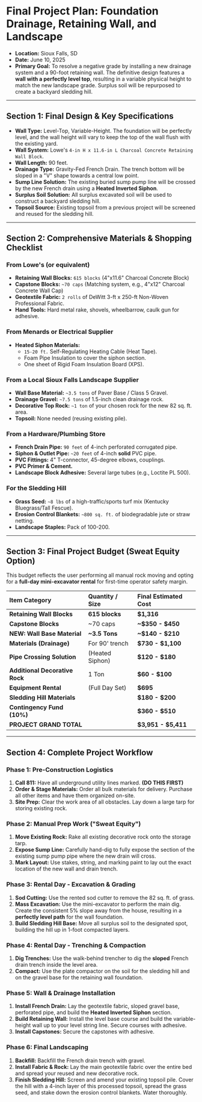 # Final Project Plan: Foundation Drainage, Retaining Wall, and Landscape

* **Location:** Sioux Falls, SD
* **Date:** June 10, 2025
* **Primary Goal:** To resolve a negative grade by installing a new drainage system and a 90-foot retaining wall. The definitive design features a **wall with a perfectly level top**, resulting in a variable physical height to match the new landscape grade. Surplus soil will be repurposed to create a backyard sledding hill.

---

## Section 1: Final Design & Key Specifications

* **Wall Type:** Level-Top, Variable-Height. The foundation will be perfectly level, and the wall height will vary to keep the top of the wall flush with the existing yard.
* **Wall System:** Lowe's `4-in H x 11.6-in L Charcoal Concrete Retaining Wall Block`.
* **Wall Length:** 90 feet.
* **Drainage Type:** Gravity-Fed French Drain. The trench bottom will be sloped in a "V" shape towards a central low point.
* **Sump Line Solution:** The existing buried sump pump line will be crossed by the new French drain using a **Heated Inverted Siphon**.
* **Surplus Soil Solution:** All surplus excavated soil will be used to construct a backyard sledding hill.
* **Topsoil Source:** Existing topsoil from a previous project will be screened and reused for the sledding hill.

---

## Section 2: Comprehensive Materials & Shopping Checklist

### From Lowe's (or equivalent)
* **Retaining Wall Blocks:** `615 blocks` (4"x11.6" Charcoal Concrete Block)
* **Capstone Blocks:** `~70 caps` (Matching system, e.g., 4"x12" Charcoal Concrete Wall Cap)
* **Geotextile Fabric:** `2 rolls` of DeWitt 3-ft x 250-ft Non-Woven Professional Fabric.
* **Hand Tools:** Hard metal rake, shovels, wheelbarrow, caulk gun for adhesive.

### From Menards or Electrical Supplier
* **Heated Siphon Materials:**
    * `15-20 ft.` Self-Regulating Heating Cable (Heat Tape).
    * Foam Pipe Insulation to cover the siphon section.
    * One sheet of Rigid Foam Insulation Board (XPS).

### From a Local Sioux Falls Landscape Supplier
* **Wall Base Material:** `~3.5 tons` of Paver Base / Class 5 Gravel.
* **Drainage Gravel:** `~7.5 tons` of 1.5-inch clean drainage rock.
* **Decorative Top Rock:** `~1 ton` of your chosen rock for the new 82 sq. ft. area.
* **Topsoil:** None needed (reusing existing pile).

### From a Hardware/Plumbing Store
* **French Drain Pipe:** `90 feet` of 4-inch perforated corrugated pipe.
* **Siphon & Outlet Pipe:** `~20 feet` of 4-inch **solid** PVC pipe.
* **PVC Fittings:** 4" T-connector, 45-degree elbows, couplings.
* **PVC Primer & Cement.**
* **Landscape Block Adhesive:** Several large tubes (e.g., Loctite PL 500).

### For the Sledding Hill
* **Grass Seed:** `~8 lbs` of a high-traffic/sports turf mix (Kentucky Bluegrass/Tall Fescue).
* **Erosion Control Blankets:** `~800 sq. ft.` of biodegradable jute or straw netting.
* **Landscape Staples:** Pack of 100-200.

---

## Section 3: Final Project Budget (Sweat Equity Option)

This budget reflects the user performing all manual rock moving and opting for a **full-day mini-excavator rental** for first-time operator safety margin.

| Item Category | Quantity / Size | **Final Estimated Cost** |
| :--- | :--- | :--- |
| **Retaining Wall Blocks** | **615 blocks** | **$1,316** |
| **Capstone Blocks** | ~70 caps | **~$350 - $450** |
| **NEW: Wall Base Material** | **~3.5 Tons** | **~$140 - $210** |
| **Materials (Drainage)** | For 90' trench | **$730 - $1,100** |
| **Pipe Crossing Solution** | (Heated Siphon) | **$120 - $180** |
| **Additional Decorative Rock**| 1 Ton | **$60 - $100** |
| **Equipment Rental** | (Full Day Set) | **$695** |
| **Sledding Hill Materials**| | **$180 - $200** |
| **Contingency Fund (10%)**| | **$360 - $510** |
| **PROJECT GRAND TOTAL** | | **$3,951 - $5,411** |

---

## Section 4: Complete Project Workflow

### Phase 1: Pre-Construction Logistics
1.  **Call 811:** Have all underground utility lines marked. **(DO THIS FIRST)**
2.  **Order & Stage Materials:** Order all bulk materials for delivery. Purchase all other items and have them organized on-site.
3.  **Site Prep:** Clear the work area of all obstacles. Lay down a large tarp for storing existing rock.

### Phase 2: Manual Prep Work ("Sweat Equity")
1.  **Move Existing Rock:** Rake all existing decorative rock onto the storage tarp.
2.  **Expose Sump Line:** Carefully hand-dig to fully expose the section of the existing sump pump pipe where the new drain will cross.
3.  **Mark Layout:** Use stakes, string, and marking paint to lay out the exact location of the new wall and drain trench.

### Phase 3: Rental Day - Excavation & Grading
1.  **Sod Cutting:** Use the rented sod cutter to remove the 82 sq. ft. of grass.
2.  **Mass Excavation:** Use the mini-excavator to perform the main dig. Create the consistent 5% slope away from the house, resulting in a **perfectly level path** for the wall foundation.
3.  **Build Sledding Hill Base:** Move all surplus soil to the designated spot, building the hill up in 1-foot compacted layers.

### Phase 4: Rental Day - Trenching & Compaction
1.  **Dig Trenches:** Use the walk-behind trencher to dig the **sloped** French drain trench inside the level area.
2.  **Compact:** Use the plate compactor on the soil for the sledding hill and on the gravel base for the retaining wall foundation.

### Phase 5: Wall & Drainage Installation
1.  **Install French Drain:** Lay the geotextile fabric, sloped gravel base, perforated pipe, and build the **Heated Inverted Siphon** section.
2.  **Build Retaining Wall:** Install the level base course and build the variable-height wall up to your level string line. Secure courses with adhesive.
3.  **Install Capstones:** Secure the capstones with adhesive.

### Phase 6: Final Landscaping
1.  **Backfill:** Backfill the French drain trench with gravel.
2.  **Install Fabric & Rock:** Lay the main geotextile fabric over the entire bed and spread your reused and new decorative rock.
3.  **Finish Sledding Hill:** Screen and amend your existing topsoil pile. Cover the hill with a 4-inch layer of this processed topsoil, spread the grass seed, and stake down the erosion control blankets. Water thoroughly.